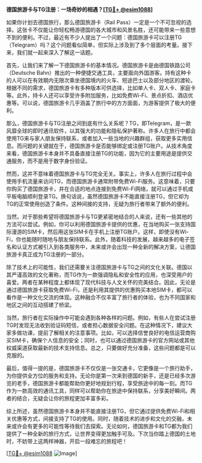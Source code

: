 **德国旅游卡与TG注册：一场奇妙的相遇？[[TG💪+ @esim1088](https://t.me/s/esim1088)]**

如果你计划去德国旅行，那么德国旅游卡（Rail Pass）一定是一个不可忽视的选择。这张卡不仅能让你轻松畅游德国的各大城市和风景名胜，还可能带来一些意想不到的便利。不过，最近有不少人提出了一个问题：德国旅游卡可以注册TG（Telegram）吗？这个问题看似简单，但实际上涉及到了多个层面的考量。接下来，我们就一起来深入了解这一话题。

首先，让我们来了解一下德国旅游卡的基本情况。德国旅游卡是由德国铁路公司（Deutsche Bahn）推出的一种便捷交通工具，主要面向外国游客。持有这种卡的人可以在有效期内无限次乘坐德国境内的火车、短途巴士以及部分地区的渡轮。根据不同的需求，德国旅游卡有多种版本可供选择，比如单人卡、双人卡、家庭卡等。此外，持卡人还可以享受许多附加服务，比如免费Wi-Fi、景点折扣、酒店优惠等。可以说，德国旅游卡几乎涵盖了旅行中的方方面面，为游客提供了极大的便利。

那么，德国旅游卡与TG注册之间到底有什么关系呢？TG，即Telegram，是一款风靡全球的即时通讯软件，以其强大的功能和隐私保护著称。许多人在旅行中都会使用TG来与家人朋友保持联系，或者加入一些当地的兴趣群组，获取更多实用信息。而问题的关键就在于，德国旅游卡是否能够绑定或注册TG账户。从技术角度来看，德国旅游卡本身并不具备直接注册TG的功能，因为它的主要用途是提供交通服务，而不是用于数字身份验证。

然而，这并不意味着德国旅游卡与TG完全无关。事实上，许多人在旅行过程中会使用手机流量来访问TG，而德国旅游卡通常附带免费Wi-Fi服务。这意味着，只要你购买了德国旅游卡，并在合适的地点连接到免费Wi-Fi网络，就可以通过手机或平板电脑顺利登录TG。换句话说，虽然德国旅游卡不能直接注册TG，但它却为TG的正常使用创造了条件。这种间接的支持，无疑为旅行者带来了额外的便利。

当然，对于那些希望将德国旅游卡与TG更紧密地结合的人来说，还有一些其他的方法可以尝试。例如，你可以利用德国旅游卡提供的优惠，在当地购买一张支持国际漫游的SIM卡，然后用这张SIM卡在手机上注册TG账户。这样，即使没有Wi-Fi，你也能随时随地与朋友保持联系。此外，随着科技的发展，越来越多的电子签名和认证方式被引入到各类服务中，未来或许会出现一种全新的解决方案，让德国旅游卡真正成为TG注册的一部分。

除了技术上的可能性，我们还需要关注德国旅游卡与TG之间的文化关联。德国以其严谨高效的文化著称，而TG作为一款强调隐私和安全性的应用，也深受用户的喜爱。两者在某种程度上都体现了现代科技与人文关怀的完美结合。因此，无论是通过德国旅游卡获取免费Wi-Fi，还是利用其提供的优惠购买本地SIM卡，都可以看作是一种文化交流的体现。这种融合不仅丰富了旅行者的体验，也为不同国家和地区之间的互动搭建了桥梁。

当然，旅行者在实际操作中可能会遇到各种各样的问题。例如，有些人在尝试注册TG时发现无法收到验证码短信，或者担心数据安全问题。在这种情况下，建议大家多做功课，提前了解相关的注意事项。比如，可以选择信誉良好的电信运营商购买SIM卡，确保个人信息的安全；同时，也可以通过德国旅游卡的官方网站或其他权威渠道获取最新的技术支持信息。总之，只要做好充分准备，这些问题都是可以克服的。

最后，值得一提的是，德国旅游卡不仅仅是一张交通卡，它更像是一个旅行助手，为你提供全方位的服务和支持。无论你是第一次来到德国的新手，还是已经多次游览的老手，德国旅游卡都能帮助你更好地规划行程，享受旅途中的每一刻。而TG作为一款高效的通讯工具，同样可以帮助你在旅途中保持联系，分享美好瞬间。两者的结合，无疑会让你的旅程更加丰富多彩。

综上所述，虽然德国旅游卡本身并不能直接注册TG，但它通过提供免费Wi-Fi和相关优惠等方式，间接支持了TG的使用。同时，随着技术的进步和文化的交融，未来或许会有更多的可能性等待我们去探索。无论如何，德国旅游卡和TG都为我们提供了一种全新的旅行方式，让世界变得更加触手可及。下次当你踏上德国的土地时，不妨带上这两样神器，开启一段难忘的旅程吧！

[[TG💪+ @esim1088](https://t.me/s/esim1088) ![Image](https://i.postimg.cc/4NQfJmqS/Snipaste-2025-05-13-00-14-12.png)]